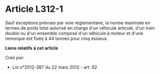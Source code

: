 # Article L312-1

Sauf exceptions prévues par voie réglementaire, la norme maximale en termes de poids total autorisé en charge d'un véhicule
articulé, d'un train double ou d'un ensemble composé d'un véhicule à moteur et d'une remorque est fixée à 44 tonnes pour cinq
essieux.

**Liens relatifs à cet article**

_Créé par_:

  - Loi n°2012-387 du 22 mars 2012 - art. 92
